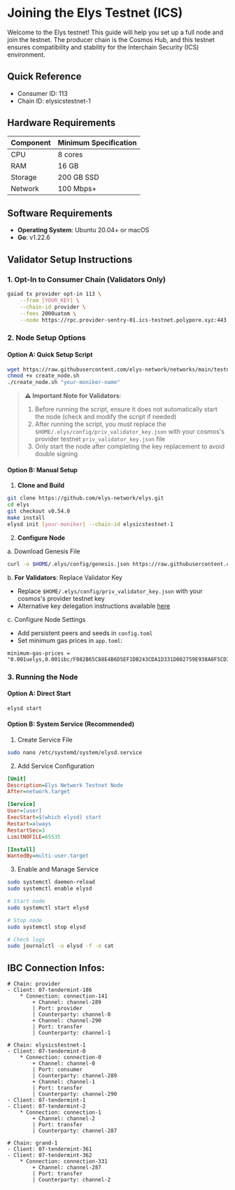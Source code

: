 # Joining the Elys Testnet (ICS)

Welcome to the Elys testnet! This guide will help you set up a full node and join the testnet. The producer chain is the Cosmos Hub, and this testnet ensures compatibility and stability for the Interchain Security (ICS) environment.

## Quick Reference
- Consumer ID: 113
- Chain ID: elysicstestnet-1

## Hardware Requirements

| Component | Minimum Specification |
|-----------|---------------------|
| CPU | 8 cores |
| RAM | 16 GB |
| Storage | 200 GB SSD |
| Network | 100 Mbps+ |

## Software Requirements

- **Operating System**: Ubuntu 20.04+ or macOS
- **Go**: v1.22.6

## Validator Setup Instructions

### 1. Opt-In to Consumer Chain (Validators Only)
```bash
gaiad tx provider opt-in 113 \
    --from [YOUR_KEY] \
    --chain-id provider \
    --fees 2000uatom \
    --node https://rpc.provider-sentry-01.ics-testnet.polypore.xyz:443
```

### 2. Node Setup Options

#### Option A: Quick Setup Script
```bash
wget https://raw.githubusercontent.com/elys-network/networks/main/testnet/elysicstestnet-1/create_node.sh
chmod +x create_node.sh
./create_node.sh "your-moniker-name"
```

> **⚠️ Important Note for Validators**: 
> 1. Before running the script, ensure it does not automatically start the node (check and modify the script if needed)
> 2. After running the script, you must replace the `$HOME/.elys/config/priv_validator_key.json` with your cosmos's provider testnet `priv_validator_key.json` file
> 3. Only start the node after completing the key replacement to avoid double signing

#### Option B: Manual Setup

1. **Clone and Build**
```bash
git clone https://github.com/elys-network/elys.git
cd elys
git checkout v0.54.0
make install
elysd init [your-moniker] --chain-id elysicstestnet-1
```

2. **Configure Node**

a. Download Genesis File
```bash
curl -o $HOME/.elys/config/genesis.json https://raw.githubusercontent.com/elys-network/networks/refs/heads/main/testnet/elysicstestnet-1/genesis.json
```

b. **For Validators**: Replace Validator Key
- Replace `$HOME/.elys/config/priv_validator_key.json` with your cosmos's provider testnet key
- Alternative key delegation instructions available [here](https://github.com/cosmos/testnets/blob/master/interchain-security/VALIDATOR_JOINING_GUIDE.md#option-two-use-key-delegation)

c. Configure Node Settings
- Add persistent peers and seeds in `config.toml`
- Set minimum gas prices in `app.toml`:
```
minimum-gas-prices = "0.001uelys,0.001ibc/F082B65C88E4B6D5EF1DB243CDA1D331D002759E938A0F5CD3FFDC5D53B3E349,0.001ibc/C4CFF46FD6DE35CA4CF4CE031E643C8FDC9BA4B99AE598E9B0ED98FE3A2319F9"
```

### 3. Running the Node

#### Option A: Direct Start
```bash
elysd start
```

#### Option B: System Service (Recommended)

1. Create Service File
```bash
sudo nano /etc/systemd/system/elysd.service
```

2. Add Service Configuration
```ini
[Unit]
Description=Elys Network Testnet Node
After=network.target

[Service]
User=[user]
ExecStart=$(which elysd) start
Restart=always
RestartSec=3
LimitNOFILE=65535

[Install]
WantedBy=multi-user.target
```

3. Enable and Manage Service
```bash
sudo systemctl daemon-reload
sudo systemctl enable elysd

# Start node
sudo systemctl start elysd

# Stop node
sudo systemctl stop elysd

# Check logs
sudo journalctl -u elysd -f -o cat
```

## IBC Connection Infos:
```
# Chain: provider
- Client: 07-tendermint-186
    * Connection: connection-141
        + Channel: channel-289
        | Port: provider
        | Counterparty: channel-0
        + Channel: channel-290
        | Port: transfer
        | Counterparty: channel-1

# Chain: elysicstestnet-1
- Client: 07-tendermint-0
    * Connection: connection-0
        + Channel: channel-0
        | Port: consumer
        | Counterparty: channel-289
        + Channel: channel-1
        | Port: transfer
        | Counterparty: channel-290
- Client: 07-tendermint-1
- Client: 07-tendermint-2
    * Connection: connection-1
        + Channel: channel-2
        | Port: transfer
        | Counterparty: channel-287

# Chain: grand-1
- Client: 07-tendermint-361
- Client: 07-tendermint-362
    * Connection: connection-331
        + Channel: channel-287
        | Port: transfer
        | Counterparty: channel-2
```